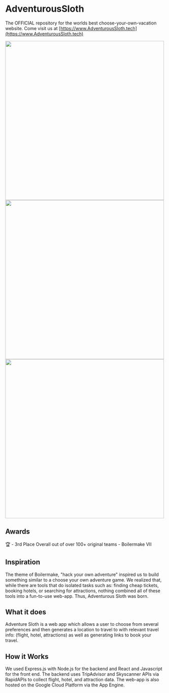 # AdventurousSloth
The OFFICIAL repository for the worlds best choose-your-own-vacation website. Come visit us at [https://www.AdventurousSloth.tech](https://www.AdventurousSloth.tech)

<img src="https://imgur.com/UIcObHg.jpg" width=500>
<img src="https://i.imgur.com/4oRTsIu.png" width=500>
<img src="https://i.imgur.com/UvFhhhL.png" width=500>

## Awards
🏆 - 3rd Place Overall out of over 100+ original teams - Boilermake VII 

## Inspiration
The theme of Boilermake, "hack your own adventure" inspired us to build something similar to a choose your own adventure game. We realized that, while there are tools that do isolated tasks such as: finding cheap tickets, booking hotels, or searching for attractions, nothing combined all of these tools into a fun-to-use web-app. Thus, Adventurous Sloth was born.

## What it does
Adventure Sloth is a web app which allows a user to choose from several preferences and then generates a location to travel to with relevant travel info: (flight, hotel, attractions) as well as generating links to book your travel.

## How it Works
We used Express.js with Node.js for the backend and React and Javascript for the front end. The backend uses TripAdvisor and Skyscanner APIs via RapidAPIs to collect flight, hotel, and attraction data. The web-app is also hosted on the Google Cloud Platform via the App Engine. 
